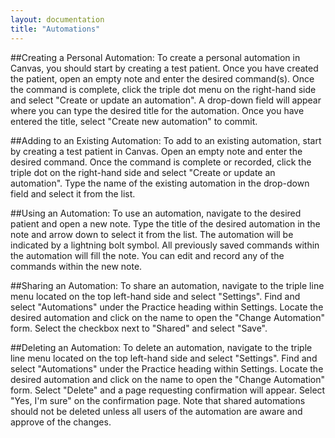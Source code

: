 ```yaml
---
layout: documentation
title: "Automations"
---
```



##Creating a Personal Automation:
To create a personal automation in Canvas, you should start by creating a test patient. Once you have created the patient, open an empty note and enter the desired command(s). Once the command is complete, click the triple dot menu on the right-hand side and select "Create or update an automation". A drop-down field will appear where you can type the desired title for the automation. Once you have entered the title, select "Create new automation" to commit.

##Adding to an Existing Automation:
To add to an existing automation, start by creating a test patient in Canvas. Open an empty note and enter the desired command. Once the command is complete or recorded, click the triple dot on the right-hand side and select "Create or update an automation". Type the name of the existing automation in the drop-down field and select it from the list.

##Using an Automation:
To use an automation, navigate to the desired patient and open a new note. Type the title of the desired automation in the note and arrow down to select it from the list. The automation will be indicated by a lightning bolt symbol. All previously saved commands within the automation will fill the note. You can edit and record any of the commands within the new note.

##Sharing an Automation:
To share an automation, navigate to the triple line menu located on the top left-hand side and select "Settings". Find and select "Automations" under the Practice heading within Settings. Locate the desired automation and click on the name to open the "Change Automation" form. Select the checkbox next to "Shared" and select "Save".

##Deleting an Automation:
To delete an automation, navigate to the triple line menu located on the top left-hand side and select "Settings". Find and select "Automations" under the Practice heading within Settings. Locate the desired automation and click on the name to open the "Change Automation" form. Select "Delete" and a page requesting confirmation will appear. Select "Yes, I'm sure" on the confirmation page. Note that shared automations should not be deleted unless all users of the automation are aware and approve of the changes.
